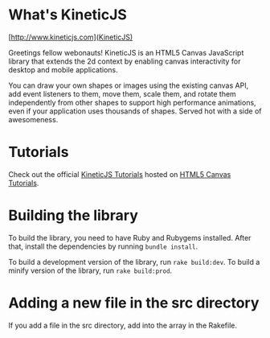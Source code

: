 # What's KineticJS

[http://www.kineticjs.com](KineticJS)

Greetings fellow webonauts! KineticJS is an HTML5 Canvas JavaScript library that extends the 2d context by enabling canvas interactivity for desktop and mobile applications.

You can draw your own shapes or images using the existing canvas API, add event listeners to them, move them, scale them, and rotate them independently from other shapes to support high performance animations, even if your application uses thousands of shapes.  Served hot with a side of awesomeness.

# Tutorials
Check out the official [KineticJS Tutorials](http://www.html5canvastutorials.com/kineticjs/html5-canvas-events-tutorials-introduction-with-kineticjs/) hosted on [HTML5 Canvas Tutorials](http://www.html5canvastutorials.com/).

# Building the library
To build the library, you need to have Ruby and Rubygems installed. After that, install the dependencies by running `bundle install`.

To build a development version of the library, run `rake build:dev`. To build a minify version of the library, run `rake build:prod`.

# Adding a new file in the src directory
If you add a file in the src directory, add into the array in the Rakefile.

